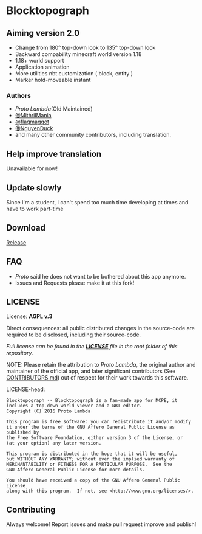 # Blocktopograph

## Aiming version 2.0
 - Change from 180° top-down look to 135° top-down look
 - Backward compability minecraft world version 1.18
 - 1.18+ world support
 - Application animation
 - More utilities nbt customization ( block, entity )
 - Marker hold-moveable instant

### Authors
 - *Proto Lambda*\(Old Maintained\)
 - [@MithrilMania](https://github.com/MithrilMania)
 - [@flagmaggot](https://github.com/flagmaggot)
 - [@NguyenDuck](https://github.com/NguyenDuck)
 - and many other community contributors, including translation.

## Help improve translation
Unavailable for now!

## Update slowly
Since I'm a student, I can't spend too much time developing at times and have to work part-time

## Download 
[Release](https://github.com/NguyenDuck/blocktopograph/releases)

## FAQ
 - *Proto* said he does not want to be bothered about this app anymore.
 - Issues and Requests please make it at this fork!

## LICENSE

License: **AGPL v.3**

Direct consequences: all public distributed changes in the source-code
 are required to be disclosed, including their source-code.

*Full license can be found in the [**LICENSE**](LICENSE) file in the root folder of this repository.*

NOTE: Please retain the attribution to *Proto Lambda*, the original author
 and maintainer of the official app, and later significant contributors (See [CONTRIBUTORS.md](CONTRIBUTORS.md))
 out of respect for their work towards this software.

LICENSE-head:

    Blocktopograph -- Blocktopograph is a fan-made app for MCPE, it includes a top-down world viewer and a NBT editor.
    Copyright (C) 2016 Proto Lambda

    This program is free software: you can redistribute it and/or modify
    it under the terms of the GNU Affero General Public License as published by
    the Free Software Foundation, either version 3 of the License, or
    (at your option) any later version.

    This program is distributed in the hope that it will be useful,
    but WITHOUT ANY WARRANTY; without even the implied warranty of
    MERCHANTABILITY or FITNESS FOR A PARTICULAR PURPOSE.  See the
    GNU Affero General Public License for more details.

    You should have received a copy of the GNU Affero General Public License
    along with this program.  If not, see <http://www.gnu.org/licenses/>.



## Contributing

Always welcome! Report issues and make pull request improve and publish!
